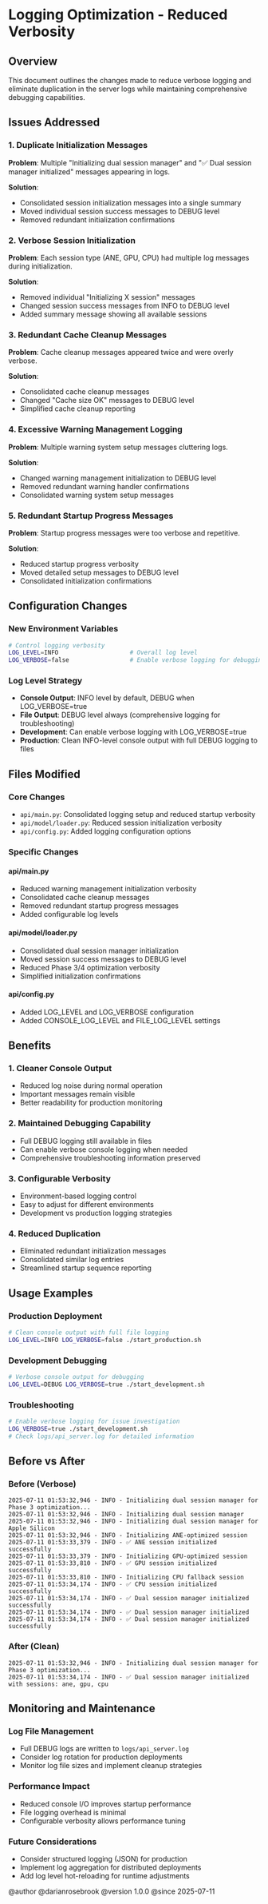 # Logging Optimization - Reduced Verbosity

## Overview

This document outlines the changes made to reduce verbose logging and eliminate duplication in the server logs while maintaining comprehensive debugging capabilities.

## Issues Addressed

### 1. Duplicate Initialization Messages
**Problem**: Multiple "Initializing dual session manager" and "✅ Dual session manager initialized" messages appearing in logs.

**Solution**: 
- Consolidated session initialization messages into a single summary
- Moved individual session success messages to DEBUG level
- Removed redundant initialization confirmations

### 2. Verbose Session Initialization
**Problem**: Each session type (ANE, GPU, CPU) had multiple log messages during initialization.

**Solution**:
- Removed individual "Initializing X session" messages
- Changed session success messages from INFO to DEBUG level
- Added summary message showing all available sessions

### 3. Redundant Cache Cleanup Messages
**Problem**: Cache cleanup messages appeared twice and were overly verbose.

**Solution**:
- Consolidated cache cleanup messages
- Changed "Cache size OK" messages to DEBUG level
- Simplified cache cleanup reporting

### 4. Excessive Warning Management Logging
**Problem**: Multiple warning system setup messages cluttering logs.

**Solution**:
- Changed warning management initialization to DEBUG level
- Removed redundant warning handler confirmations
- Consolidated warning system setup messages

### 5. Redundant Startup Progress Messages
**Problem**: Startup progress messages were too verbose and repetitive.

**Solution**:
- Reduced startup progress verbosity
- Moved detailed setup messages to DEBUG level
- Consolidated initialization confirmations

## Configuration Changes

### New Environment Variables

```bash
# Control logging verbosity
LOG_LEVEL=INFO                    # Overall log level
LOG_VERBOSE=false                 # Enable verbose logging for debugging
```

### Log Level Strategy

- **Console Output**: INFO level by default, DEBUG when LOG_VERBOSE=true
- **File Output**: DEBUG level always (comprehensive logging for troubleshooting)
- **Development**: Can enable verbose logging with LOG_VERBOSE=true
- **Production**: Clean INFO-level console output with full DEBUG logging to files

## Files Modified

### Core Changes
- `api/main.py`: Consolidated logging setup and reduced startup verbosity
- `api/model/loader.py`: Reduced session initialization verbosity
- `api/config.py`: Added logging configuration options

### Specific Changes

#### api/main.py
- Reduced warning management initialization verbosity
- Consolidated cache cleanup messages
- Removed redundant startup progress messages
- Added configurable log levels

#### api/model/loader.py
- Consolidated dual session manager initialization
- Moved session success messages to DEBUG level
- Reduced Phase 3/4 optimization verbosity
- Simplified initialization confirmations

#### api/config.py
- Added LOG_LEVEL and LOG_VERBOSE configuration
- Added CONSOLE_LOG_LEVEL and FILE_LOG_LEVEL settings

## Benefits

### 1. Cleaner Console Output
- Reduced log noise during normal operation
- Important messages remain visible
- Better readability for production monitoring

### 2. Maintained Debugging Capability
- Full DEBUG logging still available in files
- Can enable verbose console logging when needed
- Comprehensive troubleshooting information preserved

### 3. Configurable Verbosity
- Environment-based logging control
- Easy to adjust for different environments
- Development vs production logging strategies

### 4. Reduced Duplication
- Eliminated redundant initialization messages
- Consolidated similar log entries
- Streamlined startup sequence reporting

## Usage Examples

### Production Deployment
```bash
# Clean console output with full file logging
LOG_LEVEL=INFO LOG_VERBOSE=false ./start_production.sh
```

### Development Debugging
```bash
# Verbose console output for debugging
LOG_LEVEL=DEBUG LOG_VERBOSE=true ./start_development.sh
```

### Troubleshooting
```bash
# Enable verbose logging for issue investigation
LOG_VERBOSE=true ./start_development.sh
# Check logs/api_server.log for detailed information
```

## Before vs After

### Before (Verbose)
```
2025-07-11 01:53:32,946 - INFO - Initializing dual session manager for Phase 3 optimization...
2025-07-11 01:53:32,946 - INFO - Initializing dual session manager
2025-07-11 01:53:32,946 - INFO - Initializing dual session manager for Apple Silicon
2025-07-11 01:53:32,946 - INFO - Initializing ANE-optimized session
2025-07-11 01:53:33,379 - INFO - ✅ ANE session initialized successfully
2025-07-11 01:53:33,379 - INFO - Initializing GPU-optimized session
2025-07-11 01:53:33,810 - INFO - ✅ GPU session initialized successfully
2025-07-11 01:53:33,810 - INFO - Initializing CPU fallback session
2025-07-11 01:53:34,174 - INFO - ✅ CPU session initialized successfully
2025-07-11 01:53:34,174 - INFO - ✅ Dual session manager initialized successfully
2025-07-11 01:53:34,174 - INFO - ✅ Dual session manager initialized
2025-07-11 01:53:34,174 - INFO - ✅ Dual session manager initialized successfully
```

### After (Clean)
```
2025-07-11 01:53:32,946 - INFO - Initializing dual session manager for Phase 3 optimization...
2025-07-11 01:53:34,174 - INFO - ✅ Dual session manager initialized with sessions: ane, gpu, cpu
```

## Monitoring and Maintenance

### Log File Management
- Full DEBUG logs are written to `logs/api_server.log`
- Consider log rotation for production deployments
- Monitor log file sizes and implement cleanup strategies

### Performance Impact
- Reduced console I/O improves startup performance
- File logging overhead is minimal
- Configurable verbosity allows performance tuning

### Future Considerations
- Consider structured logging (JSON) for production
- Implement log aggregation for distributed deployments
- Add log level hot-reloading for runtime adjustments

@author @darianrosebrook
@version 1.0.0
@since 2025-07-11 